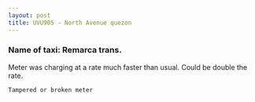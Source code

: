 ```yaml
---
layout: post
title: UVU905 - North Avenue quezon
---
```


### Name of taxi: Remarca trans.

Meter was charging at a rate much faster than usual. Could be double the rate.

```Tampered or broken meter```
